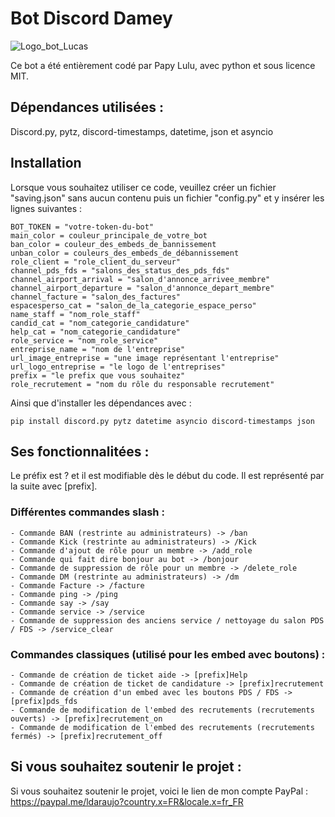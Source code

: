 # Bot Discord Damey
![Logo_bot_Lucas](https://github.com/user-attachments/assets/82cd4a32-ec53-4d72-b785-97a568c045a3)

Ce bot a été entièrement codé par Papy Lulu, avec python et sous licence MIT.
## Dépendances utilisées :
Discord.py, pytz, discord-timestamps, datetime, json et asyncio
## Installation
Lorsque vous souhaitez utiliser ce code, veuillez créer un fichier "saving.json" sans aucun contenu puis un fichier "config.py" et y insérer les lignes suivantes : 
```
BOT_TOKEN = "votre-token-du-bot"
main_color = couleur_principale_de_votre_bot
ban_color = couleur_des_embeds_de_bannissement
unban_color = couleurs_des_embeds_de_débannissement
role_client = "role_client_du_serveur"
channel_pds_fds = "salons_des_status_des_pds_fds"
channel_airport_arrival = "salon_d'annonce_arrivee_membre"
channel_airport_departure = "salon_d'annonce_depart_membre"
channel_facture = "salon_des_factures"
espacesperso_cat = "salon_de_la_categorie_espace_perso"
name_staff = "nom_role_staff"
candid_cat = "nom_categorie_candidature"
help_cat = "nom_categorie_candidature"
role_service = "nom_role_service"
entreprise_name = "nom de l'entreprise"
url_image_entreprise = "une image représentant l'entreprise"
url_logo_entreprise = "le logo de l'entreprises" 
prefix = "le prefix que vous souhaitez"
role_recrutement = "nom du rôle du responsable recrutement"
```
Ainsi que d'installer les dépendances avec :
```
pip install discord.py pytz datetime asyncio discord-timestamps json
```
## Ses fonctionnalitées : 
Le préfix est ? et il est modifiable dès le début du code. Il est représenté par la suite avec [prefix].

### Différentes commandes slash : 
    - Commande BAN (restrinte au administrateurs) -> /ban
    - Commande Kick (restrinte au administrateurs) -> /Kick
    - Commande d'ajout de rôle pour un membre -> /add_role
    - Commande qui fait dire bonjour au bot -> /bonjour
    - Commande de suppression de rôle pour un membre -> /delete_role
    - Commande DM (restrinte au administrateurs) -> /dm
    - Commande Facture -> /facture
    - Commande ping -> /ping
    - Commande say -> /say
    - Commande service -> /service
    - Commande de suppression des anciens service / nettoyage du salon PDS / FDS -> /service_clear

### Commandes classiques (utilisé pour les embed avec boutons) : 
    - Commande de création de ticket aide -> [prefix]Help
    - Commande de création de ticket de candidature -> [prefix]recrutement
    - Commande de création d'un embed avec les boutons PDS / FDS -> [prefix]pds_fds
    - Commande de modification de l'embed des recrutements (recrutements ouverts) -> [prefix]recrutement_on
    - Commande de modification de l'embed des recrutements (recrutements fermés) -> [prefix]recrutement_off

## Si vous souhaitez soutenir le projet : 
Si vous souhaitez soutenir le projet, voici le lien de mon compte PayPal : https://paypal.me/ldaraujo?country.x=FR&locale.x=fr_FR
